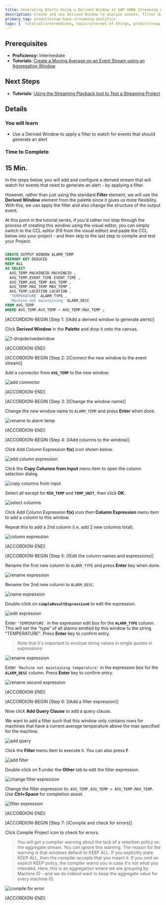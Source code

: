 ```yaml
---
title: Generating Alerts Using a Derived Window in SAP HANA Streaming Analytics
description: Create and use Derived Window to analyze events, filter data, and generate alerts.
primary_tag: products>sap-hana-streaming-analytics
tags: [  tutorial>intermediate, topic>internet-of-things, products>sap-hana-streaming-analytics, products>sap-hana\,-express-edition   ]
---
```

## Prerequisites  
 - **Proficiency:** Intermediate
 - **Tutorials:** [Create a Moving Average on an Event Stream using an Aggregation Window](https://www.sap.com/developer/tutorials/sds-event-stream-moving-average.html)

## Next Steps
- **Tutorials:** [Using the Streaming Playback tool to Test a Streaming Project](https://www.sap.com/developer/tutorials/sds-event-stream-playback.html)

## Details
### You will learn  
 - Use a Derived Window to apply a filter to watch for events that should generate an alert

### Time to Complete
**15 Min**.
---

In the steps below, you will add and configure a derived stream that will watch for events that need to generate an alert - by applying a filter.

However, rather than just using the standard **Filter** element, we will use the **Derived Window** element from the palette since it gives us more flexibility. With this, we can apply the filter and also change the structure of the output event.

At this point in the tutorial series,  if you'd rather not step through the process of creating this window using the visual editor,  you can simply switch to the CCL editor (F6 from the visual editor) and paste the CCL below into your project - and then skip to the last step to compile and test your Project.

```SQL

CREATE OUTPUT WINDOW ALARM_TEMP
PRIMARY KEY DEDUCED
KEEP ALL
AS SELECT
  AVG_TEMP.MACHINEID MACHINEID ,
  AVG_TEMP.EVENT_TIME EVENT_TIME ,
  AVG_TEMP.AVG_TEMP AVG_TEMP ,
  AVG_TEMP.MAX_TEMP MAX_TEMP ,
  AVG_TEMP.LOCATION LOCATION ,
  'TEMPERATURE' ALARM_TYPE ,
  'Machine not maintaining' ALARM_DESC
FROM AVG_TEMP
WHERE AVG_TEMP.AVG_TEMP > AVG_TEMP.MAX_TEMP ;

```

[ACCORDION-BEGIN [Step 1: ](Add a derived window to generate alerts)]

Click **Derived Window** in the **Palette** and drop it onto the canvas.

![1-dropderivedwindow](1-dropderivedwindow.png)


[ACCORDION-END]

[ACCORDION-BEGIN [Step 2: ](Connect the new window to the event stream)]

Add a connector from **`AVG_TEMP`** to the new window.

![add connector](2-addconnector.png)


[ACCORDION-END]

[ACCORDION-BEGIN [Step 3: ](Change the window name)]

Change the new window name to `ALARM_TEMP` and press **Enter** when done.

![rename to alarm temp](3-renametoalarmtemp.png)


[ACCORDION-END]

[ACCORDION-BEGIN [Step 4: ](Add columns to the window)]

Click Add Column Expression **f(x)** icon shown below.

![add column expression](4-addcolumnexp.png)

Click the **Copy Columns from Input** menu item to open the column selection dialog.

![copy columns from input](5-copycolumnsfrominput.png)

Select all except for **`MIN_TEMP`** and **`TEMP_UNIT`**, then click **OK**.

![select columns](6-selectcolumns.png)

Click Add Column Expression **f(x)** icon then **Column Expression** menu item to add a column to this window.

Repeat this to add a 2nd column (i.e. add 2 new columns total).

![column expression](7-columnexpression.png)


[ACCORDION-END]

[ACCORDION-BEGIN [Step 5: ](Edit the column names and expressions)]

Rename the first new column to `ALARM_TYPE` and press **Enter** key when done.

![rename expression](8-renameexpression.png)

Rename the 2nd new column to `ALARM_DESC`.

![name expression](9-nameexpression.png)

Double-click on **`simpleResultExpression6`** to edit the expression.

![edit expression](10-editexpression.png)

Enter `'TEMPERATURE'` in the expression edit box for the **`ALARM_TYPE`** column. This will set the "type" of all alarms emitted by this window to the string "TEMPERATURE". Press **Enter** key to confirm entry.

> Note that it's important to enclose string values in single quotes in expressions

![rename expression](11-renameexpression.png)

Enter `'Machine not maintaining temperature'` in the expression box for the **`ALARM_DESC`** column. Press **Enter** key to confirm entry.

![rename second expression](12-renamesecondexp.png)


[ACCORDION-END]

[ACCORDION-BEGIN [Step 6: ](Add a filter expression)]

Now click **Add Query Clause** to add a query clause.

We want to add a filter such that this window only contains rows for machines that have a current average temperature above the max specified for the machine.

![add query](13-addquery.png)

Click the **Filter** menu item to execute it. You can also press **f**.

![add filter](14-addfilter.png)

Double-click on **1** under the **Other** tab to edit the filter expression.

![change filter expression](15-changefilterexp.png)

Change the filter expression to: `AVG_TEMP.AVG_TEMP > AVG_TEMP.MAX_TEMP`. Use **Ctrl+Space** for completion assist.

![filter expression](16-filterexp.png)


[ACCORDION-END]

[ACCORDION-BEGIN [Step 7: ](Compile and check for errors)]

Click Compile Project icon to check for errors.

> You will get a compiler warning about the lack of a retention policy on the aggregate stream.  You can ignore this warning. The reason for the warning is that windows default to KEEP ALL. If you explicitly state KEEP ALL, then the compiler accepts that you meant it. If you omit an explicit KEEP policy, the compiler warns you in case it's not what you intended. Here, this is an aggregation where we are grouping by Machine ID - and we do indeed want to keep the aggregate value for every machine ID.

![compile for error](17-compileforerror.png)


[ACCORDION-END]
